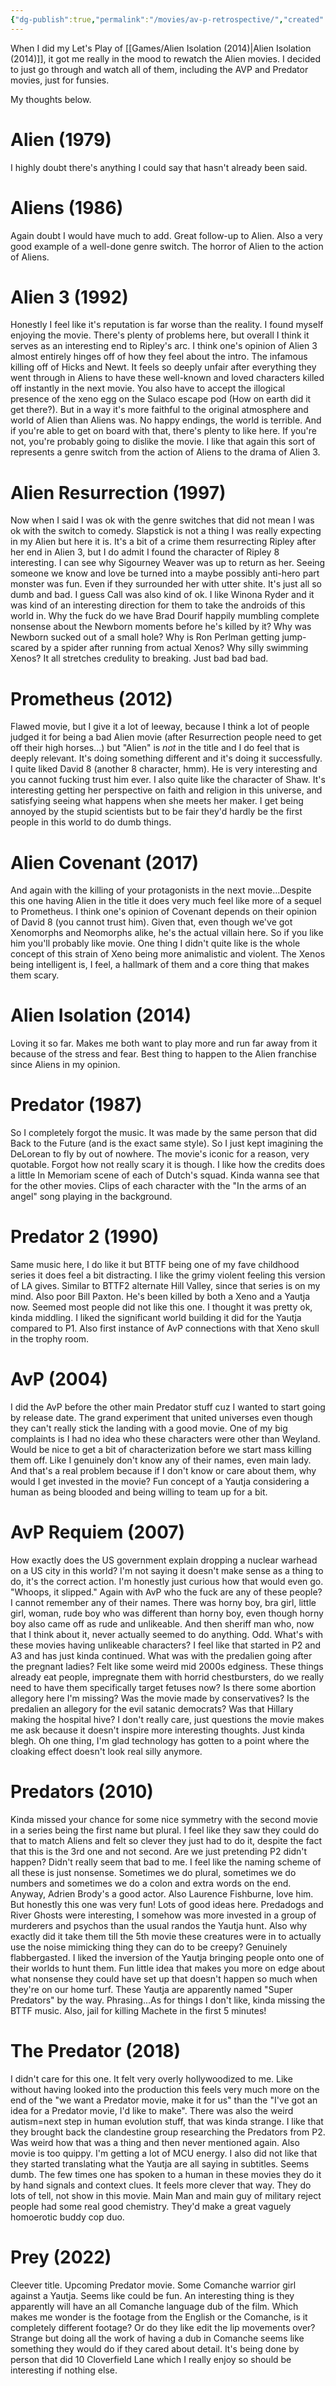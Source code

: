 ```yaml
---
{"dg-publish":true,"permalink":"/movies/av-p-retrospective/","created":"2023-08-14T13:26:40.247-05:00","updated":"2023-12-01T15:32:21.916-06:00"}
---
```



When I did my Let's Play of [[Games/Alien Isolation (2014)\|Alien Isolation (2014)]], it got me really in the mood to rewatch the Alien movies. I decided to just go through and watch all of them, including the AVP and Predator movies, just for funsies.

My thoughts below.

# Alien (1979)

I highly doubt there's anything I could say that hasn't already been said.

# Aliens (1986)

Again doubt I would have much to add. Great follow-up to Alien. Also a very good example of a well-done genre switch. The horror of Alien to the action of Aliens.

# Alien 3 (1992)

Honestly I feel like it's reputation is far worse than the reality. I found myself enjoying the movie. There's plenty of problems here, but overall I think it serves as an interesting end to Ripley's arc. I think one's opinion of Alien 3 almost entirely hinges off of how they feel about the intro. The infamous killing off of Hicks and Newt. It feels so deeply unfair after everything they went through in Aliens to have these well-known and loved characters killed off instantly in the next movie. You also have to accept the illogical presence of the xeno egg on the Sulaco escape pod (How on earth did it get there?). But in a way it's more faithful to the original atmosphere and world of Alien than Aliens was. No happy endings, the world is terrible. And if you're able to get on board with that, there's plenty to like here. If you're not, you're probably going to dislike the movie. I like that again this sort of represents a genre switch from the action of Aliens to the drama of Alien 3.

# Alien Resurrection (1997)

Now when I said I was ok with the genre switches that did not mean I was ok with the switch to comedy. Slapstick is not a thing I was really expecting in my Alien but here it is. It's a bit of a crime them resurrecting Ripley after her end in Alien 3, but I do admit I found the character of Ripley 8 interesting. I can see why Sigourney Weaver was up to return as her. Seeing someone we know and love be turned into a maybe possibly anti-hero part monster was fun. Even if they surrounded her with utter shite. It's just all so dumb and bad. I guess Call was also kind of ok. I like Winona Ryder and it was kind of an interesting direction for them to take the androids of this world in. Why the fuck do we have Brad Dourif happily mumbling complete nonsense about the Newborn moments before he's killed by it? Why was Newborn sucked out of a small hole? Why is Ron Perlman getting jump-scared by a spider after running from actual Xenos? Why silly swimming Xenos? It all stretches credulity to breaking. Just bad bad bad.

# Prometheus (2012)

Flawed movie, but I give it a lot of leeway, because I think a lot of people judged it for being a bad Alien movie (after Resurrection people need to get off their high horses...) but "Alien" is *not* in the title and I do feel that is deeply relevant. It's doing something different and it's doing it successfully. I quite liked David 8 (another 8 character, hmm). He is very interesting and you cannot fucking trust him ever. I also quite like the character of Shaw. It's interesting getting her perspective on faith and religion in this universe, and satisfying seeing what happens when she meets her maker. I get being annoyed by the stupid scientists but to be fair they'd hardly be the first people in this world to do dumb things.

# Alien Covenant (2017)

And again with the killing of your protagonists in the next movie...Despite this one having Alien in the title it does very much feel like more of a sequel to Prometheus. I think one's opinion of Covenant depends on their opinion of David 8 (you cannot trust him). Given that, even though we've got Xenomorphs and Neomorphs alike, he's the actual villain here. So if you like him you'll probably like movie. One thing I didn't quite like is the whole concept of this strain of Xeno being more animalistic and violent. The Xenos being intelligent is, I feel, a hallmark of them and a core thing that makes them scary.

# Alien Isolation (2014)

Loving it so far. Makes me both want to play more and run far away from it because of the stress and fear. Best thing to happen to the Alien franchise since Aliens in my opinion.

# Predator (1987)

So I completely forgot the music. It was made by the same person that did Back to the Future (and is the exact same style). So I just kept imagining the DeLorean to fly by out of nowhere. The movie's iconic for a reason, very quotable. Forgot how not really scary it is though. I like how the credits does a little In Memoriam scene of each of Dutch's squad. Kinda wanna see that for the other movies. Clips of each character with the "In the arms of an angel" song playing in the background.

# Predator 2 (1990)

Same music here, I do like it but BTTF being one of my fave childhood series it does feel a bit distracting. I like the grimy violent feeling this version of LA gives. Similar to BTTF2 alternate Hill Valley, since that series is on my mind. Also poor Bill Paxton. He's been killed by both a Xeno and a Yautja now. Seemed most people did not like this one. I thought it was pretty ok, kinda middling. I liked the significant world building it did for the Yautja compared to P1. Also first instance of AvP connections with that Xeno skull in the trophy room.

# AvP (2004)

I did the AvP before the other main Predator stuff cuz I wanted to start going by release date. The grand experiment that united universes even though they can't really stick the landing with a good movie. One of my big complaints is I had no idea who these characters were other than Weyland. Would be nice to get a bit of characterization before we start mass killing them off. Like I genuinely don't know any of their names, even main lady. And that's a real problem because if I don't know or care about them, why would I get invested in the movie? Fun concept of a Yautja considering a human as being blooded and being willing to team up for a bit.

# AvP Requiem (2007)

How exactly does the US government explain dropping a nuclear warhead on a US city in this world? I'm not saying it doesn't make sense as a thing to do, it's the correct action. I'm honestly just curious how that would even go. "Whoops, it slipped." Again with AvP who the fuck are any of these people? I cannot remember any of their names. There was horny boy, bra girl, little girl, woman, rude boy who was different than horny boy, even though horny boy also came off as rude and unlikeable. And then sheriff man who, now that I think about it, never actually seemed to do anything. Odd. What's with these movies having unlikeable characters? I feel like that started in P2 and A3 and has just kinda continued. What was with the predalien going after the pregnant ladies? Felt like some weird mid 2000s edginess. These things already eat people, impregnate them with horrid chestbursters, do we really need to have them specifically target fetuses now? Is there some abortion allegory here I'm missing? Was the movie made by conservatives? Is the predalien an allegory for the evil satanic democrats? Was that Hillary making the hospital hive? I don't really care, just questions the movie makes me ask because it doesn't inspire more interesting thoughts. Just kinda blegh. Oh one thing, I'm glad technology has gotten to a point where the cloaking effect doesn't look real silly anymore.

# Predators (2010)

Kinda missed your chance for some nice symmetry with the second movie in a series being the first name but plural. I feel like they saw they could do that to match Aliens and felt so clever they just had to do it, despite the fact that this is the 3rd one and not second. Are we just pretending P2 didn't happen? Didn't really seem that bad to me. I feel like the naming scheme of all these is just nonsense. Sometimes we do plural, sometimes we do numbers and sometimes we do a colon and extra words on the end. Anyway, Adrien Brody's a good actor. Also Laurence Fishburne, love him. But honestly this one was very fun! Lots of good ideas here. Predadogs and River Ghosts were interesting, I somehow was more invested in a group of murderers and psychos than the usual randos the Yautja hunt. Also why exactly did it take them till the 5th movie these creatures were in to actually use the noise mimicking thing they can do to be creepy? Genuinely flabbergasted. I liked the inversion of the Yautja bringing people onto one of their worlds to hunt them. Fun little idea that makes you more on edge about what nonsense they could have set up that doesn't happen so much when they're on our home turf. These Yautja are apparently named "Super Predators" by the way. Phrasing...As for things I don't like, kinda missing the BTTF music. Also, jail for killing Machete in the first 5 minutes!

# The Predator (2018)

I didn't care for this one. It felt very overly hollywoodized to me. Like without having looked into the production this feels very much more on the end of the "we want a Predator movie, make it for us" than the "I've got an idea for a Predator movie, I'd like to make". There was also the weird autism=next step in human evolution stuff, that was kinda strange. I like that they brought back the clandestine group researching the Predators from P2. Was weird how that was a thing and then never mentioned again. Also movie is too quippy. I'm getting a lot of MCU energy. I also did not like that they started translating what the Yautja are all saying in subtitles. Seems dumb. The few times one has spoken to a human in these movies they do it by hand signals and context clues. It feels more clever that way. They do lots of tell, not show in this movie. Main Man and main guy of military reject people had some real good chemistry. They'd make a great vaguely homoerotic buddy cop duo.

# Prey (2022)

Cleever title. Upcoming Predator movie. Some Comanche warrior girl against a Yautja. Seems like could be fun. An interesting thing is they apparently will have an all Comanche language dub of the film. Which makes me wonder is the footage from the English or the Comanche, is it completely different footage? Or do they like edit the lip movements over? Strange but doing all the work of having a dub in Comanche seems like something they would do if they cared about detail. It's being done by person that did 10 Cloverfield Lane which I really enjoy so should be interesting if nothing else.
